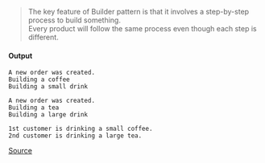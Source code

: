> The key feature of Builder pattern is that it involves a step-by-step process to build something.  
> Every product will follow the same process even though each step is different.

#### Output
```
A new order was created.
Building a coffee
Building a small drink

A new order was created.
Building a tea
Building a large drink

1st customer is drinking a small coffee.
2nd customer is drinking a large tea.
```

[Source](https://www.programcreek.com/2013/02/java-design-pattern-builder/)
